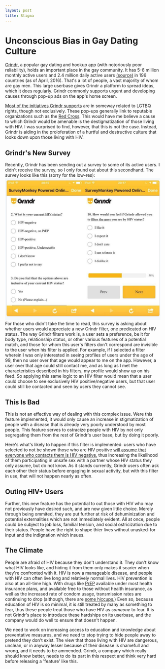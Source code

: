 ```yaml
---
layout: post
title: Stigma
---
```


# Unconscious Bias in Gay Dating Culture

[Grindr](http://www.grindr.com/), a popular gay dating and hookup app (with notoriously poor reliability), holds an important place in the gay community.  It has 5-6 million monthly active users and 2.4 million daily active users [(source)](http://venturebeat.com/2016/04/05/mobile-app-analytics-how-grindr-monetizes-6-million-active-users-webinar/) in 196 countries (as of April, 2016).  That's a lot of people, a vast majority of whom are gay men.  This large userbase gives Grindr a platform to spread ideas, which it does regularly.  Grindr commonly supports urgent and developing causes through pop-up ads on the app's home screen.

[Most of the initiatives Grindr supports](http://www.grindr.com/g4e/) are in someway related to LGTBQ rights, though not exclusively.  These pop-ups generally link to reputable organizations such as the [Red Cross](http://www.redcross.org/).  This would have me believe a cause to which Grindr would be amenable is the destigmatization of those living with HIV.  I was surprised to find, however, that this is not the case.  Instead, Grindr is aiding in the proloferation of a hurtful and destructive culture that looks down upon those living with HIV.

## Grindr's New Survey

Recently, Grindr has been sending out a survey to some of its active users.  I didn't receive the survey, so I only found out about this secondhand.  The survey looks like this (sorry for the low-res): 
![Really, I didn't take the picture, don't yell at me](/assets/images/grindr_survey.jpg)
For those who didn't take the time to read, this survey is asking about whether users would appreciate a new Grindr filter, one predicated on HIV status.  The way Grindr filters work is, a user sets a preference, be it for body type, relationship status, or other various features of a potential match, and those for whom this user's filters don't correspond are invisible to the user when his filter is applied.  For example, if I selected a filter wherein I was only interested in seeing profiles of users under the age of 99, then no user over that age would appear to me on the app.  However, a user over that age could still contact me, and as long as I met the characteristics described in his filters, my profile would show up on his feed.
So applying this same logic to an HIV filter would mean that a user could choose to see exclusively HIV positive/negative users, but that user could still be contacted and seen by users they cannot see.

## This Is Bad

This is not an effective way of dealing with this complex issue.  Were this feature implemented, it would only cause an increase in stigmatization of people with a disease that is already very poorly understood by most people.  This feature serves to ostracize people with HIV by not only segregating them from the rest of Grindr's user base, but by doing it poorly.  

Here's what's likely to happen if this filter is implemented: users who have selected to not be shown those who are HIV positive [will assume that everyone who contacts them is HIV negative.](https://en.wikipedia.org/wiki/Selection_bias) thus increasing the likelihood of them participating in unsafe sex with a partner whose HIV status they only assume, but do not know.  As it stands currently, Grindr users often ask each other their status before engaging in sexual activity, but with this filter in use, that will not happen nearly as often.

## Outing HIV+ Users

Further, this new feature has the potential to out those with HIV who may not previously have desired such, and are now given little choice.  Merely through being ommited, they are put further at risk of dehuminization and potential externalities which are not immediately evident.  All at once, people could be subject to job loss, familial tension, and social ostricization due to their status.  People have the right to shape thier lives without unasked-for input and the indignation which insues.

## The Climate

People are afraid of HIV because they don't understand it.  They don't know what HIV looks like, and hiding it from them only makes it scarier when they're confronted with it.  HIV is now a manageable disease, and people with HIV can often live long and relatively normal lives.  HIV prevention is also at an all-time high.  With drugs like [PrEP](http://www.cdc.gov/hiv/basics/prep.html) available under most health insurance plans, and available free to those without health insurance, as well as the increased rate of condom usage, transmission rates are continuing to drop (although, there are [some hiccups.](http://www.aidsmap.com/Condom-use-in-the-real-world/page/1746225/))  Even so, because education of HIV is so minimal, it is still treated by many as something to fear, thus these people treat those who have HIV as *someone* to fear.  It is not Grindr's place to introduce these hardships on its userbase, and the company would do well to ensure that doesn't happen.

We need to work on increasing access to education and knowledge about preventative measures, and we need to stop trying to hide people away to pretend they don't exist.  The view that those living with HIV are dangerous, unclean, or in anyway lesser because of their disease is shamefull and wrong, and it needs to be ammended.  Grindr, a company which really should know better, needs to do its part in this respect and think very hard before releasing a 'feature' like this.